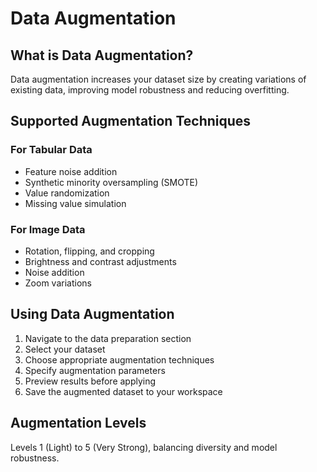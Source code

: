 # Data Augmentation

## What is Data Augmentation?

Data augmentation increases your dataset size by creating variations of existing data, improving model robustness and reducing overfitting.

## Supported Augmentation Techniques

### For Tabular Data
- Feature noise addition
- Synthetic minority oversampling (SMOTE)
- Value randomization
- Missing value simulation

### For Image Data
- Rotation, flipping, and cropping
- Brightness and contrast adjustments
- Noise addition
- Zoom variations

## Using Data Augmentation

1. Navigate to the data preparation section
2. Select your dataset
3. Choose appropriate augmentation techniques 
4. Specify augmentation parameters
5. Preview results before applying
6. Save the augmented dataset to your workspace

## Augmentation Levels

Levels 1 (Light) to 5 (Very Strong), balancing diversity and model robustness.
